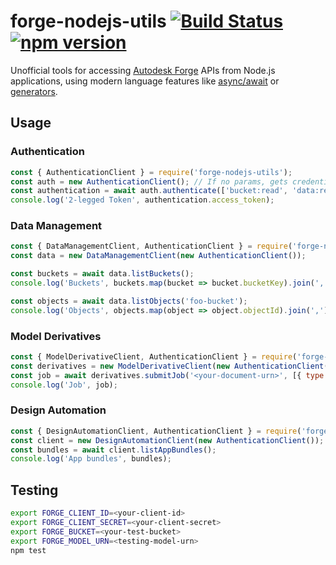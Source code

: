 # forge-nodejs-utils [![Build Status](https://travis-ci.org/petrbroz/forge-nodejs-utils.svg?branch=master)](https://travis-ci.org/petrbroz/forge-nodejs-utils) [![npm version](https://badge.fury.io/js/forge-nodejs-utils.svg)](https://badge.fury.io/js/forge-nodejs-utils)

Unofficial tools for accessing [Autodesk Forge](https://developer.autodesk.com/) APIs
from Node.js applications, using modern language features like
[async/await](https://developer.mozilla.org/en-US/docs/Web/JavaScript/Reference/Statements/async_function)
or [generators](https://developer.mozilla.org/en-US/docs/Web/JavaScript/Reference/Statements/function*).

## Usage

### Authentication

```js
const { AuthenticationClient } = require('forge-nodejs-utils');
const auth = new AuthenticationClient(); // If no params, gets credentials from env. vars FORGE_CLIENT_ID and FORGE_CLIENT_SECRET
const authentication = await auth.authenticate(['bucket:read', 'data:read']);
console.log('2-legged Token', authentication.access_token);
```

### Data Management

```js
const { DataManagementClient, AuthenticationClient } = require('forge-nodejs-utils');
const data = new DataManagementClient(new AuthenticationClient());

const buckets = await data.listBuckets();
console.log('Buckets', buckets.map(bucket => bucket.bucketKey).join(','));

const objects = await data.listObjects('foo-bucket');
console.log('Objects', objects.map(object => object.objectId).join(','));
```

### Model Derivatives

```js
const { ModelDerivativeClient, AuthenticationClient } = require('forge-nodejs-utils');
const derivatives = new ModelDerivativeClient(new AuthenticationClient());
const job = await derivatives.submitJob('<your-document-urn>', [{ type: 'svf', views: ['2d', '3d'] }]);
console.log('Job', job);
```

### Design Automation

```js
const { DesignAutomationClient, AuthenticationClient } = require('forge-nodejs-utils');
const client = new DesignAutomationClient(new AuthenticationClient());
const bundles = await client.listAppBundles();
console.log('App bundles', bundles);
```

## Testing

```bash
export FORGE_CLIENT_ID=<your-client-id>
export FORGE_CLIENT_SECRET=<your-client-secret>
export FORGE_BUCKET=<your-test-bucket>
export FORGE_MODEL_URN=<testing-model-urn>
npm test
```
